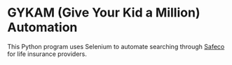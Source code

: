 # GYKAM (Give Your Kid a Million) Automation

This Python program uses Selenium to automate searching through [Safeco](www.safeco.com) for life insurance providers.
